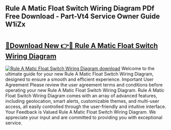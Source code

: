 ## Rule A Matic Float Switch Wiring Diagram PDf Free Download - Part-Vt4 Service Owner Guide W1iZx

# <h2><a href="http://dfsz7a.blite.top/?on=Rule+A+Matic+Float+Switch+Wiring+Diagram">🔗Download New 👉🔴 Rule A Matic Float Switch Wiring Diagram</a></h2>

[![Rule A Matic Float Switch Wiring Diagram download](https://i.imgur.com/lujVjoI.png)](http://dfsz7a.blite.top/?on=Rule+A+Matic+Float+Switch+Wiring+Diagram)
Welcome to the ultimate guide for your new Rule A Matic Float Switch Wiring Diagram, designed to ensure a smooth and efficient experience. Important User Agreement Please review the user agreement terms and conditions before operating your new Rule A Matic Float Switch Wiring Diagram. Rule A Matic Float Switch Wiring Diagram comes with an array of advanced features, including geolocation, smart alerts, customizable themes, and multi-user access, all easily controlled through the user-friendly and intuitive interface. Your Feedback is Valued Rule A Matic Float Switch Wiring Diagram. We appreciate your input and are committed to providing you with exceptional service.
